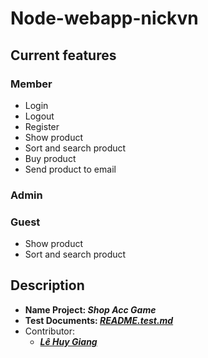 # Node-webapp-nickvn
## Current features

### Member
* Login
* Logout
* Register
* Show product
* Sort and search product
* Buy product
* Send product to email

### Admin

### Guest
* Show product
* Sort and search product

## Description
* **Name Project: _Shop Acc Game_**
* **Test Documents: _[README.test.md](./test/README.test.md)_**
* Contributor:
  * **_[Lê Huy Giang](https://github.com/lehuygiang28)_**
